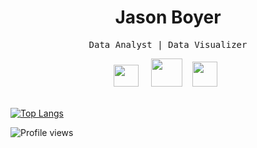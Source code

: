 <h1 align='center'> Jason Boyer </h1>

<p align='center'> <samp>Data Analyst | Data Visualizer </samp></p>
<p align='center'>
  &nbsp;
  <a href="mailto:boyerjason700@gmail.com"><img height="35px" width="40px" src="https://user-images.githubusercontent.com/74840026/139373676-0c10d98d-f2f4-49d3-b996-5c9f35c71f84.png"/></a>
  &nbsp; &nbsp;
  <a href="https://www.linkedin.com/in/jason-boyer7/" target="_blank"><img height="45px" width="50px"
                                                                       src="https://user-images.githubusercontent.com/74840026/139373729-fec6ea24-59d8-44ef-b70a-bf02731b2b69.png"/></a>
  &nbsp;&nbsp;
  <a href="https://github.com/boyerjason700" target="_blank"><img height="40px" width="40px"
                                                             src="https://user-images.githubusercontent.com/74840026/139373824-70513210-b880-419f-95c3-86211054f1f0.png"/></a>
  &nbsp; &nbsp;



<!-- <p align='center'>- 🔭 I’m currently working on 'Final_Project'</p>
<p align='center'>- 🌱 I’m currently learning Machine Learning</p>
<p align='center'>- 🎯 My current target is to gain a position in data analytics</p>
<p align='center'>- 🚀 My goal is to work in the aerospace industry on future Mars missions</p> -->


<!-- <h1 align='center'>🌐 Languages and Tools:</h1> -->

<!-- <p align='center'>
  <img align="center" alt="Visual Studio Code" width="56px" src="https://user-images.githubusercontent.com/74840026/139372740-a9178b3b-5502-4cd2-bd66-2a16e19e2685.png"/>
  &nbsp;
  <img align="center" alt="Python" width="56px" src="https://user-images.githubusercontent.com/74840026/139372849-2d41a519-6573-410d-9049-6ac734727b2b.png" />
  <img align="center" alt="PostgreSQL" width="56px" src="https://user-images.githubusercontent.com/74840026/139372920-f2f43c8d-6b3b-48ad-ab78-5be212810cb5.png" />
  <img align="center" alt="MongoDB" width="56px" src="https://user-images.githubusercontent.com/74840026/139372939-84ff72e5-2df3-47eb-b849-eb48e7616706.jpg" />
  <img align="center" alt="Excel" width="56px" src="https://user-images.githubusercontent.com/74840026/139372991-a4b51c93-de80-4397-a84e-c3e9800ad85f.png" />
  <img align="center" alt="HTML" width="56px" src="https://user-images.githubusercontent.com/74840026/139373340-a9bf0a80-d0cd-46c7-b77d-8acb6141cd4c.png" />
</p>
<p align='center'>
  <img align="center" alt="JavaScript" width="56px" src="https://user-images.githubusercontent.com/74840026/139373082-a5f25301-ce74-459a-a343-b3864e42eecb.png" />
  <img align="center" alt="CSS" width="56px" src="https://user-images.githubusercontent.com/74840026/139373537-cf26203c-0c5d-4cdd-be8e-7c4104e2bad6.png" />
  <img align="center" alt="Bootstrap" width="56px" src="https://user-images.githubusercontent.com/74840026/139373138-05309bb6-6350-40d0-8394-a448e5cc2239.png" />
  <img align="center" alt="Tableau" width="56px" src="https://user-images.githubusercontent.com/74840026/139373635-de8fba3b-8154-4f0b-bc09-1ec939ff34ff.png" />
  <img align="center" alt="Power BI" width="56px" src="https://user-images.githubusercontent.com/74840026/139373653-ab7a7709-a97c-4cb0-af63-ba639c509d83.png" />
  <img align="center" alt="JupyterNotebook" width="56px" src="https://user-images.githubusercontent.com/74840026/139373662-57844ca3-1370-4e24-8a34-5ec925a2918c.png" />
  <img align="center" alt="Rlogo" width="56px" src="https://user-images.githubusercontent.com/74840026/139374073-1139eedd-9fd7-4296-8fd5-b625c36149a0.png" />
</p> -->

<br>
<br>


</div>
  
[![Top Langs](https://github-readme-stats.vercel.app/api/top-langs/?username=boyerjason700&layout=compact)](https://github.com/boyerjason700/github-readme-stats)

<!-- ![visitors](https://visitor-badge.glitch.me/badge?page_id=boyerjason700.boyerjason700) -->
![Profile views](https://gpvc.arturio.dev/boyerjason700?v=3)
